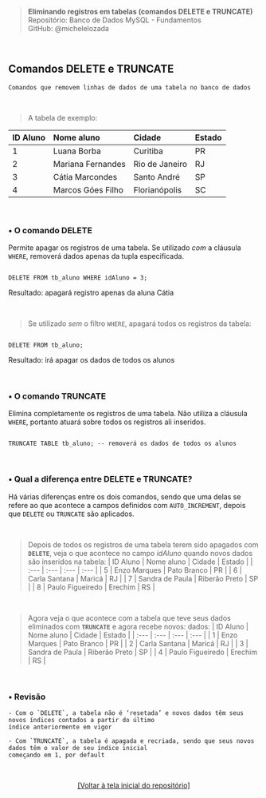 > **Eliminando registros em tabelas (comandos DELETE e TRUNCATE)**     
> Repositório: Banco de Dados MySQL - Fundamentos    
> GitHub: @michelelozada
&nbsp;
     
&nbsp;  
## Comandos DELETE e TRUNCATE
```
Comandos que removem linhas de dados de uma tabela no banco de dados
```
    
&nbsp;  

> A tabela de exemplo:

| ID Aluno | Nome aluno        | Cidade         | Estado |
| :---     | :---              | :---           | :---   |
| 1        | Luana Borba       | Curitiba       | PR     |
| 2        | Mariana Fernandes | Rio de Janeiro | RJ     |
| 3        | Cátia Marcondes   | Santo André    | SP     |
| 4        | Marcos Góes Filho | Florianópolis  | SC     |

&nbsp;
     
### •  O comando DELETE
Permite apagar os registros de uma tabela. Se utilizado *com* a cláusula `WHERE`, removerá dados apenas da tupla especificada.    

```mysql

DELETE FROM tb_aluno WHERE idAluno = 3; 
```
Resultado: apagará registro apenas da aluna Cátia

&nbsp;

> Se utilizado *sem* o filtro `WHERE`, apagará todos os registros da tabela:  
```mysql

DELETE FROM tb_aluno; 
```
Resultado: irá apagar os dados de todos os alunos  

&nbsp;
     
### • O comando TRUNCATE
Elimina completamente os registros de uma tabela.  Não utiliza a cláusula `WHERE`, portanto atuará sobre todos os registros ali inseridos.  

```mysql

TRUNCATE TABLE tb_aluno; -- removerá os dados de todos os alunos   
```

&nbsp;
    
### • Qual a diferença entre DELETE e TRUNCATE?
Há várias diferenças entre os dois comandos, sendo que uma delas se refere ao que acontece a campos definidos com `AUTO_INCREMENT`, depois que `DELETE` ou `TRUNCATE` são aplicados.  

&nbsp;  

> Depois de todos os registros de uma tabela terem sido apagados com **`DELETE`**, veja o que acontece no campo *idAluno* quando novos dados são inseridos na tabela: 
| ID Aluno | Nome aluno         | Cidade         | Estado  |
| :---     | :---               | :---           | :---    |
| 5	       | Enzo Marques	    | Pato Branco    | PR      |
| 6        | Carla Santana      | Maricá	     | RJ      |
| 7        | Sandra de Paula    | Riberão Preto	 | SP      |
| 8        | Paulo Figueiredo	| Erechim	     | RS      |

&nbsp;
 
> Agora veja o que acontece com a tabela que teve seus dados eliminados com **`TRUNCATE`** e agora recebe novos: 
dados: 
| ID Aluno | Nome aluno       | Cidade        | Estado  |
| :---     | :---             | :---          | :---    |
| 1	       | Enzo Marques	  | Pato Branco   | PR      |
| 2        | Carla Santana    | Maricá	      | RJ      |
| 3        | Sandra de Paula  | Riberão Preto | SP      |
| 4        | Paulo Figueiredo | Erechim	      | RS      |

&nbsp;
 
### • Revisão
```
- Com o `DELETE`, a tabela não é ‘resetada’ e novos dados têm seus novos índices contados a partir do último 
índice anteriormente em vigor  

- Com `TRUNCATE`, a tabela é apagada e recriada, sendo que seus novos dados têm o valor de seu índice inicial 
começando em 1, por default
```

&nbsp;

<div align="center">
<a href="https://github.com/michelelozada/MySQL-Study-Notes">[Voltar à tela inicial do repositório]</a>
</div>